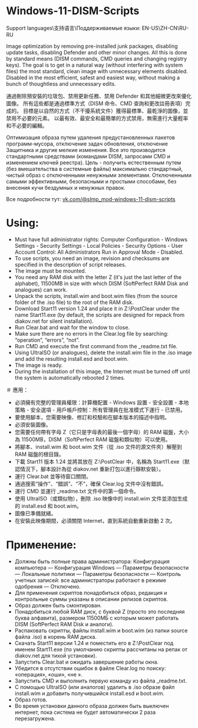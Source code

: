 # Windows-11-DISM-Scripts
Support languages\支持语言\Поддерживаемые языки: EN-US\ZH-CN\RU-RU

Image optimization by removing pre-installed junk packages, disabling update tasks, disabling Defender and other minor changes. All this is done by standard means (DISM commands, CMD queries and changing registry keys). The goal is to get in a natural way (without interfering with system files) the most standard, clean image with unnecessary elements disabled. Disabled in the most efficient, safest and easiest way, without making a bunch of thoughtless and unnecessary edits.

通過刪除預安裝的垃圾包、禁用更新任務、禁用 Defender 和其他細微更改來優化圖像。 所有這些都是通過標準方式（DISM 命令、CMD 查詢和更改註冊表項）完成的。 目標是以自然的方式（不干擾系統文件）獲得最標準、最乾淨的圖像，並禁用不必要的元素。 以最有效、最安全和最簡單的方式禁用，無需進行大量輕率和不必要的編輯。

Оптимизация образа путем удаления предустановленных пакетов программ-мусора, отключение задач обновления, отключение Защитника и другие мелкие изменения. Все это производится стандартными средствами (командами DISM, запросами CMD и изменением ключей реестра). Цель - получить естественным путем (без вмешательства в системные файлы) максимально стандартный, чистый образ с отключенными ненужными элементами. Отключенными самыми эффективными, безопасными и простыми способами, без внесения кучи бездумных и ненужных правок.

Все подробности тут: [vk.com/@slmp_mod-windows-11-dism-scripts
](https://vk.com/@slmp_mod-windows-11-dism-scripts)

# Using:
- Must have full administrator rights: Computer Configuration - Windows Settings - Security Settings - Local Policies - Security Options - User Account Control: All Administrators Run in Approval Mode - Disabled.
- To use scripts, you need an image, revision and checksums are specified in the description of script releases.
- The image must be mounted.
- You need any RAM disk with the letter Z (it's just the last letter of the alphabet), 11500MB in size with which DISM (SoftPerfect RAM Disk and analogues) can work.
- Unpack the scripts, install.wim and boot.wim files (from the source folder of the .iso file) to the root of the RAM disk.
- Download Start11 version 1.24 and place it in Z:\PostClear under the name Start11.exe (by default, the scripts are designed for repack from diakov.net for silent installation).
- Run Clear.bat and wait for the window to close.
- Make sure there are no errors in the Clear.log file by searching: “operation”, “errors”, “not”.
- Run CMD and execute the first command from the _readme.txt file.
- Using UltraISO (or analogues), delete the install.wim file in the .iso image and add the resulting install.esd and boot.wim.
- The image is ready.
- During the installation of this image, the Internet must be turned off until the system is automatically rebooted 2 times.

＃ 應用：
- 必須擁有完整的管理員權限：計算機配置 - Windows 設置 - 安全設置 - 本地策略 - 安全選項 - 用戶帳戶控制：所有管理員在批准模式下運行 - 已禁用。
- 要使用腳本，您需要映像、修訂和校驗和在腳本版本的描述中指明。
- 必須安裝圖像。
- 您需要任何帶有字母 Z（它只是字母表的最後一個字母）的 RAM 磁盤，大小為 11500MB，DISM（SoftPerfect RAM 磁盤和類似物）可以使用。
- 將腳本、install.wim 和 boot.wim 文件（從 .iso 文件的源文件夾）解壓到 RAM 磁盤的根目錄。
- 下載 Start11 版本 1.24 並將其放在 Z:\PostClear 中，名稱為 Start11.exe（默認情況下，腳本設計為從 diakov.net 重新打包以進行靜默安裝）。
- 運行 Clear.bat 並等待窗口關閉。
- 通過搜索“操作”、“錯誤”、“不”，確保 Clear.log 文件中沒有錯誤。
- 運行 CMD 並運行 _readme.txt 文件中的第一個命令。
- 使用 UltraISO（或類似物），刪除 .iso 映像中的 install.wim 文件並添加生成的 install.esd 和 boot.wim。
- 圖像已準備就緒。
- 在安裝此映像期間，必須關閉 Internet，直到系統自動重新啟動 2 次。

# Применение:
- Должны быть полные права администратора: Конфигурация компьютера — Конфигурация Windows — Параметры безопасности — Локальные политики — Параметры безопасности — Контроль учетных записей: все администраторы работают в режиме одобрения — Отключено.
- Для применения скриптов понадобиться образ, редакция и контрольные суммы указаны в описании релизов скриптов.
- Образ должен быть смонтирован.
- Понадобиться любой RAM диск, с буквой Z (просто это последняя буква алфавита), размером 11500МБ с которым может работать DISM (SoftPerfect RAM Disk и аналоги).
- Распаковать скрипты, файлы install.wim и boot.wim (из папки source файла .iso) в корень RAM диска.
- Скачать Start11 версии 1.24 и поместить его в Z:\PostClear под именем Start11.exe (по умолчанию скрипты рассчитаны на репак от diakov.net для тихой установки).
- Запустить Clear.bat и ожидать завершение работы окна.
- Убедится в отсутствии ошибок в файле Clear.log по поиску: «операция», «оши», «не ».
- Запустить CMD и выполнить первую команду из файла _readme.txt.
- С помощью UltraISO (или аналогов) удалить в .iso образе файл install.wim и добавить получившийся install.esd и boot.wim.
- Образ готов.
- Во время установки данного образа должен быть выключен интернет, пока система не будет автоматически 2 раза перезагружена.
